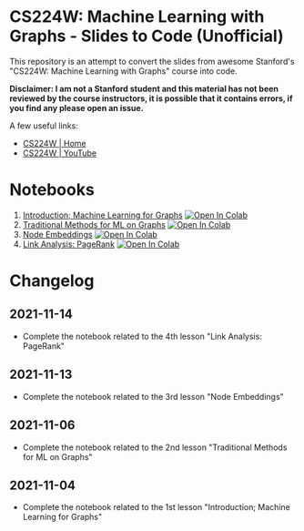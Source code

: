 # CS224W: Machine Learning with Graphs - Slides to Code (Unofficial)

This repository is an attempt to convert the slides from awesome Stanford's "CS224W: Machine Learning with Graphs" course into code.

**Disclaimer: I am not a Stanford student and this material has not been reviewed by the course instructors, it is possible that it contains errors, if you find any please open an issue.**

A few useful links:
* [CS224W | Home](http://web.stanford.edu/class/cs224w/index.html#schedule)
* [CS224W | YouTube](https://youtu.be/JAB_plj2rbA)

# Notebooks
1. [Introduction; Machine Learning for Graphs](https://github.com/mnslarcher/cs224w-slides-to-code/blob/main/notebooks/01-introduction-machine-learning-for-graphs.ipynb) [![Open In Colab](https://colab.research.google.com/assets/colab-badge.svg)](https://colab.research.google.com/github/mnslarcher/cs224w-slides-to-code/blob/main/notebooks/01-introduction-machine-learning-for-graphs.ipynb)
2. [Traditional Methods for ML on Graphs](https://github.com/mnslarcher/cs224w-slides-to-code/blob/main/notebooks/02-traditional-methods-for-ml-on-graphs.ipynb) [![Open In Colab](https://colab.research.google.com/assets/colab-badge.svg)](https://colab.research.google.com/github/mnslarcher/cs224w-slides-to-code/blob/main/notebooks/02-traditional-methods-for-ml-on-graphs.ipynb)
3. [Node Embeddings](https://github.com/mnslarcher/cs224w-slides-to-code/blob/main/notebooks/03-node-embeddings.ipynb) [![Open In Colab](https://colab.research.google.com/assets/colab-badge.svg)](https://colab.research.google.com/github/mnslarcher/cs224w-slides-to-code/blob/main/notebooks/03-node-embeddings.ipynb)
4. [Link Analysis: PageRank](https://github.com/mnslarcher/cs224w-slides-to-code/blob/main/notebooks/04-link-analysis-pagerank.ipynb) [![Open In Colab](https://colab.research.google.com/assets/colab-badge.svg)](https://colab.research.google.com/github/mnslarcher/cs224w-slides-to-code/blob/main/notebooks/04-link-analysis-pagerank.ipynb)

# Changelog

## 2021-11-14

- Complete the notebook related to the 4th lesson "Link Analysis: PageRank"

## 2021-11-13

- Complete the notebook related to the 3rd lesson "Node Embeddings"

## 2021-11-06

- Complete the notebook related to the 2nd lesson "Traditional Methods for ML on Graphs"

## 2021-11-04

- Complete the notebook related to the 1st lesson "Introduction; Machine Learning for Graphs"

